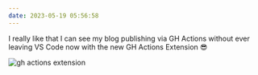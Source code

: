 ```yaml
---
date: 2023-05-19 05:56:58
---
```


I really like that I can see my blog publishing via GH Actions without ever leaving VS Code now with the new GH Actions Extension 😎

![gh actions extension](https://jmblogstorrage.blob.core.windows.net/media/gh-actions-vs-code.png)
